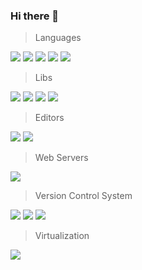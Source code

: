 ### Hi there 👋

> Languages

<img src="https://img.shields.io/badge/TypeScript--success?logo=typescript&logoColor=007ACC"/>
<img src="https://img.shields.io/badge/C%23--success?logo=c sharp&logoColor=239120"/>
<img src="https://img.shields.io/badge/Perl--success?logo=perl&logoColor=39457E"/>
<img src="https://img.shields.io/badge/HTML5--success?logo=html5"/>
<img src="https://img.shields.io/badge/Sass--success?logo=sass"/>

> Libs

<img src="https://img.shields.io/badge/Angular--success?logo=angular&logoColor=DD0031"/>
<img src="https://img.shields.io/badge/Redux--success?logo=redux&logoColor=764ABC"/>
<img src="https://img.shields.io/badge/Node.js--success?logo=node.js"/>
<img src="https://img.shields.io/badge/NestJS--success?logo=nestjs&logoColor=E0234E"/>

> Editors

<img src="https://img.shields.io/badge/Visual Studio--success?logo=visual studio&logoColor=5C2D91"/>
<img src="https://img.shields.io/badge/Visual Studio Code--success?logo=visual studio code&logoColor=007ACC"/>

> Web Servers

<img src="https://img.shields.io/badge/NGINX--success?logo=nginx"/>

> Version Control System

<img src="https://img.shields.io/badge/Git--success?logo=git"/>
<img src="https://img.shields.io/badge/GitHub--success?logo=github&logoColor=181717"/>
<img src="https://img.shields.io/badge/GitLab--success?logo=gitlab"/>

> Virtualization

<img src="https://img.shields.io/badge/Docker--success?logo=docker"/>

<!--
**cdupetit/cdupetit** is a ✨ _special_ ✨ repository because its `README.md` (this file) appears on your GitHub profile.

Here are some ideas to get you started:

- 🔭 I’m currently working on ...
- 🌱 I’m currently learning ...
- 👯 I’m looking to collaborate on ...
- 🤔 I’m looking for help with ...
- 💬 Ask me about ...
- 📫 How to reach me: ...
- 😄 Pronouns: ...
- ⚡ Fun fact: ...
-->
